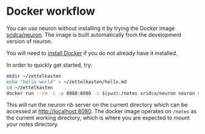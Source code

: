# Docker workflow

You can use neuron without installing it by trying the Docker image [sridca/neuron](https://hub.docker.com/r/sridca/neuron). The image is built automatically from the development version of neuron. 

You will need to [install Docker](https://docs.docker.com/get-docker/) if you do not already have it installed.

In order to quickly get started, try:

```bash
mkdir ~/zettelkasten
echo "hello world" > ~/zettelkasten/hello.md 
cd ~/zettelkasten
docker run --rm -i -p 8080:8080 -v $(pwd):/notes sridca/neuron neuron rib -ws 0.0.0.0:8080
```

This will run the neuron rib server on the current directory which can be accessed at <http://localhost:8080>. The docker image operates on `/notes` as the current working directory, which is where you are expected to mount your notes directory.
